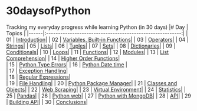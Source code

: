 # 30daysofPython
Tracking my everyday progress while learning Python (in 30 days)
|# Day | Topics                                                    |
|------|:---------------------------------------------------------:|
| 01  |  [Introduction](./readme.md)|
| 02  |  [Variables, Built-in Functions](./02_Day_Variables_builtin_functions/02_variables_builtin_functions.md)|
| 03  |  [Operators](./03_Day_Operators/03_operators.md)|
| 04  |  [Strings](./04_Day_Strings/04_strings.md)|
| 05  |  [Lists](./05_Day_Lists/05_lists.md)|
| 06  |  [Tuples](./06_Day_Tuples/06_tuples.md)|
| 07  |  [Sets](./07_Day_Sets/07_sets.md)|
| 08  |  [Dictionaries](./08_Day_Dictionaries/08_dictionaries.md)|
| 09  |  [Conditionals](./09_Day_Conditionals/09_conditionals.md)|
| 10  |  [Loops](./10_Day_Loops/10_loops.md)|
| 11  |  [Functions](./11_Day_Functions/11_functions.md)|
| 12  |  [Modules](./12_Day_Modules/12_modules.md)|
| 13  |  [List Comprehension](./13_Day_List_comprehension/13_list_comprehension.md)|
| 14  |  [Higher Order Functions](./14_Day_Higher_order_functions/14_higher_order_functions.md)|     
| 15  |  [Python Type Errors](./15_Day_Python_type_errors/15_python_type_errors.md)| 
| 16 |  [Python Date time](./16_Day_Python_date_time/16_python_datetime.md) |     
| 17 |  [Exception Handling](./17_Day_Exception_handling/17_exception_handling.md)|    
| 18 |  [Regular Expressions](./18_Day_Regular_expressions/18_regular_expressions.md)|    
| 19 |  [File Handling](./19_Day_File_handling/19_file_handling.md)|
| 20 |  [Python Package Manager](./20_Day_Python_package_manager/20_python_package_manager.md)|
| 21 |  [Classes and Objects](./21_Day_Classes_and_objects/21_classes_and_objects.md)|
| 22 |  [Web Scraping](./22_Day_Web_scraping/22_web_scraping.md)|
| 23 |  [Virtual Environment](./23_Day_Virtual_environment/23_virtual_environment.md)|
| 24 |  [Statistics](./24_Day_Statistics/24_statistics.md)|
| 25 |  [Pandas](./25_Day_Pandas/25_pandas.md)|
| 26 |  [Python web](./26_Day_Python_web/26_python_web.md)|
| 27 |  [Python with MongoDB](./27_Day_Python_with_mongodb/27_python_with_mongodb.md)|
| 28 |  [API](./28_Day_API/28_API.md)|
| 29 |  [Building API](./29_Day_Building_API/29_building_API.md)|
| 30 |  [Conclusions](./30_Day_Conclusions/30_conclusions.md)|
